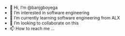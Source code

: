 - 👋 Hi, I’m @banjgboyega
- 👀 I’m interested in software engineering
- 🌱 I’m currently learning software engineering from ALX
- 💞️ I’m looking to collaborate on this 
- 📫 How to reach me ...

<!---
banjgboyega/banjgboyega is a ✨ special ✨ repository because its `README.md` (this file) appears on your GitHub profile.
You can click the Preview link to take a look at your changes.
--->
